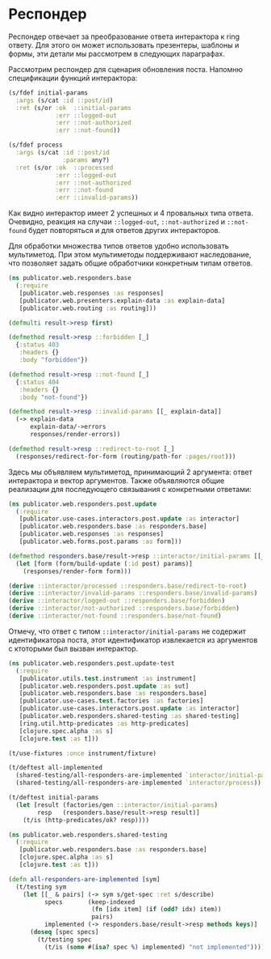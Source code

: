 # Респондер

Респондер отвечает за преобразование ответа интерактора к ring ответу.
Для этого он может использовать презентеры, шаблоны и формы,
эти детали мы рассмотрем в следующих параграфах.

Рассмотрим респондер для сценария обновления поста.
Напомню спецификации функций интерактора:

```clojure
(s/fdef initial-params
  :args (s/cat :id ::post/id)
  :ret (s/or :ok  ::initial-params
             :err ::logged-out
             :err ::not-authorized
             :err ::not-found))

(s/fdef process
  :args (s/cat :id ::post/id
               :params any?)
  :ret (s/or :ok  ::processed
             :err ::logged-out
             :err ::not-authorized
             :err ::not-found
             :err ::invalid-params))
```

Как видно интерактор имеет 2 успешных и 4 провальных типа ответа.
Очевидно, реакция на случаи `::logged-out`, `::not-authorized` и `::not-found`
будет повторяться и для ответов других интеракторов.

Для обработки множества типов ответов удобно использовать мультиметод.
При этом мультиметоды поддерживают наследование, что позволяет
задать общие обработчики конкретным типам ответов.

```clojure
(ns publicator.web.responders.base
  (:require
   [publicator.web.responses :as responses]
   [publicator.web.presenters.explain-data :as explain-data]
   [publicator.web.routing :as routing]))

(defmulti result->resp first)

(defmethod result->resp ::forbidden [_]
  {:status 403
   :headers {}
   :body "forbidden"})

(defmethod result->resp ::not-found [_]
  {:status 404
   :headers {}
   :body "not-found"})

(defmethod result->resp ::invalid-params [[_ explain-data]]
  (-> explain-data
      explain-data/->errors
      responses/render-errors))

(defmethod result->resp ::redirect-to-root [_]
  (responses/redirect-for-form (routing/path-for :pages/root)))
```

Здесь мы объявляем мультиметод, принимающий 2 аргумента: ответ интерактора и вектор
аргументов. Также объявляются общие реализации для последующего связывания с конкретными ответами:

```clojure
(ns publicator.web.responders.post.update
  (:require
   [publicator.use-cases.interactors.post.update :as interactor]
   [publicator.web.responders.base :as responders.base]
   [publicator.web.responses :as responses]
   [publicator.web.forms.post.params :as form]))

(defmethod responders.base/result->resp ::interactor/initial-params [[_ post params]]
  (let [form (form/build-update (:id post) params)]
    (responses/render-form form)))

(derive ::interactor/processed ::responders.base/redirect-to-root)
(derive ::interactor/invalid-params ::responders.base/invalid-params)
(derive ::interactor/logged-out ::responders.base/forbidden)
(derive ::interactor/not-authorized ::responders.base/forbidden)
(derive ::interactor/not-found ::responders.base/not-found)
```

Отмечу, что ответ с типом `::interactor/initial-params` не содержит идентификатора поста,
этот идентификатор извлекается из аргументов с ктоторыми был вызван интерактор.

```clojure
(ns publicator.web.responders.post.update-test
  (:require
   [publicator.utils.test.instrument :as instrument]
   [publicator.web.responders.post.update :as sut]
   [publicator.web.responders.base :as responders.base]
   [publicator.use-cases.test.factories :as factories]
   [publicator.use-cases.interactors.post.update :as interactor]
   [publicator.web.responders.shared-testing :as shared-testing]
   [ring.util.http-predicates :as http-predicates]
   [clojure.spec.alpha :as s]
   [clojure.test :as t]))

(t/use-fixtures :once instrument/fixture)

(t/deftest all-implemented
  (shared-testing/all-responders-are-implemented `interactor/initial-params)
  (shared-testing/all-responders-are-implemented `interactor/process))

(t/deftest initial-params
  (let [result (factories/gen ::interactor/initial-params)
        resp   (responders.base/result->resp result)]
    (t/is (http-predicates/ok? resp))))
```

```clojure
(ns publicator.web.responders.shared-testing
  (:require
   [publicator.web.responders.base :as responders.base]
   [clojure.spec.alpha :as s]
   [clojure.test :as t]))

(defn all-responders-are-implemented [sym]
  (t/testing sym
    (let [[_ & pairs] (-> sym s/get-spec :ret s/describe)
          specs       (keep-indexed
                       (fn [idx item] (if (odd? idx) item))
                       pairs)
          implemented (-> responders.base/result->resp methods keys)]
      (doseq [spec specs]
        (t/testing spec
          (t/is (some #(isa? spec %) implemented) "not implemented"))))))
```

